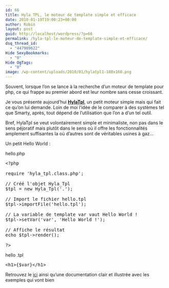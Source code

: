 ```yaml
---
id: 66
title: Hyla TPL, le moteur de template simple et efficace
date: 2010-01-19T19:00:23+00:00
author: Robin
layout: post
guid: http://localhost/wordpress/?p=66
permalink: /hyla-tpl-le-moteur-de-template-simple-et-efficace/
dsq_thread_id:
  - "447909622"
Hide SexyBookmarks:
  - "0"
Hide OgTags:
  - "0"
image: /wp-content/uploads/2010/01/hylatpl1-180x160.png
---
```

<p style="text-align: left;">
  Souvent, lorsque l&#8217;on se lance à la recherche d&#8217;un moteur de template pour php, ce qui frappe au premier abord est leur nombre sans cesse croissant.
</p>

Je vous présente aujourd&#8217;hui **<span style="color: #3366ff;"><a title="hyla tpl" href="http://tpl.hyla-project.org/fr/" target="_self">HylaTpl</a></span>**, un petit moteur simple mais qui fait ce qu&#8217;on lui demande. Loin de moi l&#8217;idée de le comparer à des systèmes tel que Smarty, après, tout dépend de l&#8217;utilisation que l&#8217;on a d&#8217;un tel outil.

Bref, HylaTpl se veut volontairement simple et minimaliste, non pas dans le sens péjoratif mais plutôt dans le sens où il offre les fonctionnalités amplement suffisantes la où d&#8217;autres sont de véritables usines à gaz&#8230;

Un petit Hello World :

hello.php

<pre class="brush:php">&lt;?php

require 'hyla_tpl.class.php';

// Créé l'objet Hyla_Tpl
$tpl = new Hyla_Tpl('.');

// Import le fichier hello.tpl
$tpl-&gt;importFile('hello.tpl');

// La variable de template var vaut Hello World !
$tpl-&gt;setVar('var', 'Hello World !');

// Affiche le résultat
echo $tpl-&gt;render();

?&gt;</pre>

hello .tpl

<pre class="brush:php">&lt;h1&gt;{$var}&lt;/h1&gt;</pre>

Retrouvez le <a title="le site du moteur HylaTpl" href="http://tpl.hyla-project.org/fr/" target="_blank">ici</a> ainsi qu&#8217;une documentation clair et illustrée avec les exemples qui vont bien